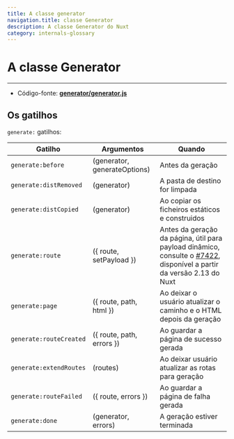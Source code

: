 ```yaml
---
title: A classe generator
navigation.title: classe Generator
description: A classe Generator do Nuxt
category: internals-glossary
---
```


# A classe Generator

---

- Código-fonte: **[generator/generator.js](https://github.com/nuxt/nuxt/blob/2.x-dev/packages/generator/src/generator.js)**

## Os gatilhos

`generate:` gatilhos:

| Gatilho                 | Argumentos                   | Quando                                                |
| ----------------------- | ---------------------------- | ----------------------------------------------------- |
| `generate:before`       | (generator, generateOptions) | Antes da geração                                      |
| `generate:distRemoved`  | (generator)                  | A pasta de destino for limpada                        |
| `generate:distCopied`   | (generator)                  | Ao copiar os ficheiros estáticos e construidos        |
| `generate:route`        | ({ route, setPayload })      | Antes da geração da página, útil para payload dinâmico, consulte o [#7422](https://github.com/nuxt/nuxt/pull/7422), disponível a partir da versão 2.13 do Nuxt  |
| `generate:page`         | ({ route, path, html })      | Ao deixar o usuário atualizar o caminho e o HTML depois da geração  |
| `generate:routeCreated` | ({ route, path, errors })    | Ao guardar a página de sucesso gerada                 |
| `generate:extendRoutes` | (routes)                     | Ao deixar usuário atualizar as rotas para geração     |
| `generate:routeFailed`  | ({ route, errors })          | Ao guardar a página de falha gerada                   |
| `generate:done`         | (generator, errors)          | A geração estiver terminada                           |
